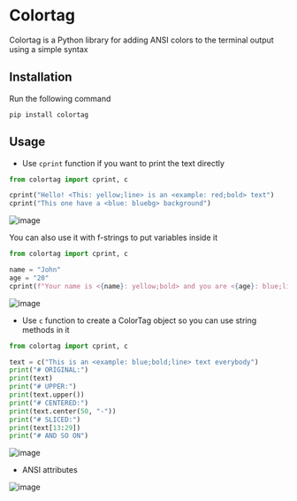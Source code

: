 # Colortag
Colortag is a Python library for adding ANSI colors to the terminal output using a simple syntax
## Installation
Run the following command

`pip install colortag`
## Usage
- Use `cprint` function if you want to print the text directly
```python
from colortag import cprint, c

cprint("Hello! <This: yellow;line> is an <example: red;bold> text")
cprint("This one have a <blue: bluebg> background")
```
![image](https://github.com/wagnerkaue/colortag/assets/121360920/18a03856-fd3d-44b3-8562-34cbe9155c94)

You can also use it with f-strings to put variables inside it
```python
from colortag import cprint, c

name = "John"
age = "20"
cprint(f"Your name is <{name}: yellow;bold> and you are <{age}: blue;line> years old")
```
![image](https://github.com/wagnerkaue/colortag/assets/121360920/12f3020c-0fa9-497e-9fda-48010c544082)
- Use `c` function to create a ColorTag object so you can use string methods in it
```python
from colortag import cprint, c

text = c("This is an <example: blue;bold;line> text everybody")
print("# ORIGINAL:")
print(text)
print("# UPPER:")
print(text.upper())
print("# CENTERED:")
print(text.center(50, "-"))
print("# SLICED:")
print(text[13:29])
print("# AND SO ON")
```
![image](https://github.com/wagnerkaue/colortag/assets/121360920/61236edf-1cec-4452-96ea-de4e84d1229d)

- ANSI attributes

![image](https://github.com/wagnerkaue/colortag/assets/121360920/0b2c6e3e-5a96-4baf-aa4a-7b419b617583)
